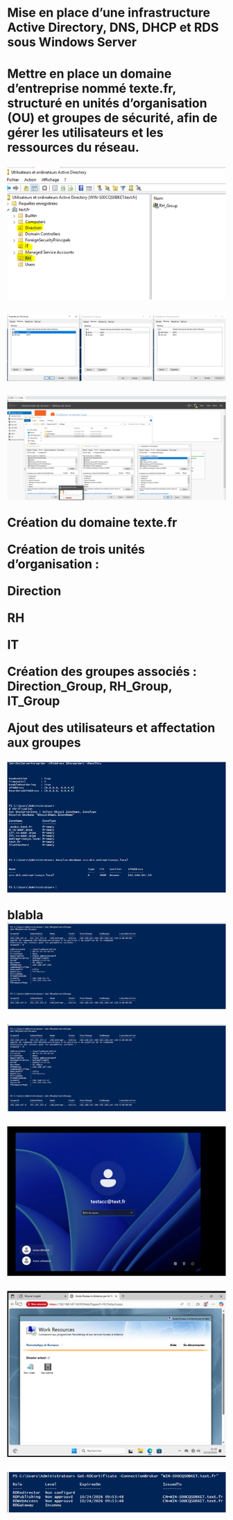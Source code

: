    <h1> Mise en place d’une infrastructure Active Directory, DNS, DHCP et RDS sous Windows Server<h1>
    <p>Mettre en place un domaine d’entreprise nommé texte.fr, structuré en unités d’organisation (OU) et groupes de sécurité, afin de gérer les utilisateurs et les ressources du réseau.<p>

![alt text](image-5.png)

![alt text](image-1.png)

![alt text](image-4.png)
<p> Création du domaine texte.fr

Création de trois unités d’organisation :

Direction

RH

IT

Création des groupes associés : Direction_Group, RH_Group, IT_Group

Ajout des utilisateurs et affectation aux groupes
<p>

![alt text](image-3.png)

blabla
![alt text](image.png)

![alt text](image.png)

![alt text](image-6.png)

![alt text](image-7.png)

![alt text](image-8.png)

